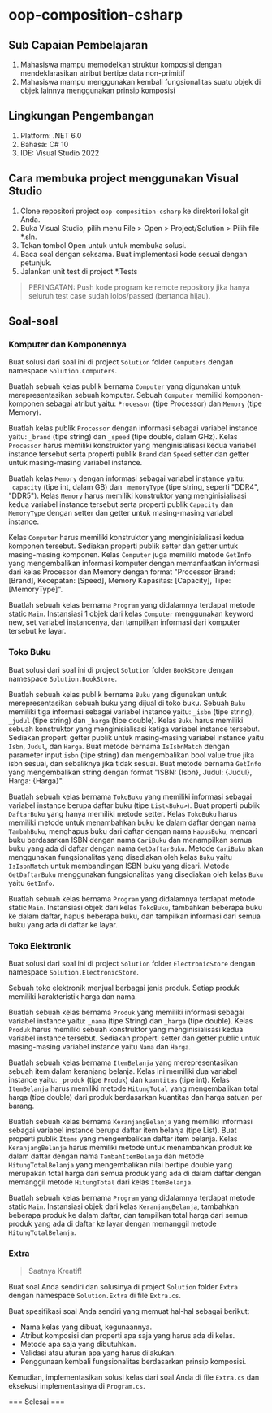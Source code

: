 # oop-composition-csharp

## Sub Capaian Pembelajaran

1. Mahasiswa mampu memodelkan struktur komposisi dengan mendeklarasikan atribut bertipe data non-primitif
2. Mahasiswa mampu menggunakan kembali fungsionalitas suatu objek di objek lainnya menggunakan prinsip komposisi

## Lingkungan Pengembangan

1. Platform: .NET 6.0
2. Bahasa: C# 10
3. IDE: Visual Studio 2022

## Cara membuka project menggunakan Visual Studio

1. Clone repositori project `oop-composition-csharp` ke direktori lokal git Anda.
2. Buka Visual Studio, pilih menu File > Open > Project/Solution > Pilih file *.sln.
3. Tekan tombol Open untuk  untuk membuka solusi.
4. Baca soal dengan seksama. Buat implementasi kode sesuai dengan petunjuk.
6. Jalankan unit test di project *.Tests

> PERINGATAN: Push kode program ke remote repository jika hanya seluruh test case sudah lolos/passed (bertanda hijau).

## Soal-soal

### Komputer dan Komponennya

Buat solusi dari soal ini di project `Solution` folder `Computers` dengan namespace `Solution.Computers`.

Buatlah sebuah kelas publik bernama `Computer` yang digunakan untuk merepresentasikan sebuah komputer. Sebuah `Computer` memiliki komponen-komponen sebagai atribut yaitu: `Processor` (tipe Processor) dan `Memory` (tipe Memory).

Buatlah kelas publik `Processor` dengan informasi sebagai variabel instance yaitu: `_brand` (tipe string) dan `_speed` (tipe double, dalam GHz). Kelas `Processor` harus memiliki konstruktor yang menginisialisasi kedua variabel instance tersebut serta properti publik `Brand` dan `Speed`  setter dan getter untuk masing-masing variabel instance.

Buatlah kelas `Memory` dengan informasi sebagai variabel instance yaitu: `_capacity` (tipe int, dalam GB) dan `_memoryType` (tipe string, seperti "DDR4", "DDR5"). Kelas `Memory` harus memiliki konstruktor yang menginisialisasi kedua variabel instance tersebut serta properti publik `Capacity` dan `MemoryType` dengan setter dan getter untuk masing-masing variabel instance.

Kelas `Computer` harus memiliki konstruktor yang menginisialisasi kedua komponen tersebut. Sediakan properti publik setter dan getter untuk masing-masing komponen. Kelas `Computer` juga memiliki metode `GetInfo` yang mengembalikan informasi komputer dengan memanfaatkan informasi dari kelas Processor dan Memory dengan format "Processor Brand: [Brand], Kecepatan: [Speed], Memory Kapasitas: [Capacity], Tipe: [MemoryType]".

Buatlah sebuah kelas bernama `Program` yang didalamnya terdapat metode static `Main`. Instansiasi 1 objek dari kelas `Computer` menggunakan keyword new, set variabel instancenya, dan tampilkan informasi dari komputer tersebut ke layar.

### Toko Buku

Buat solusi dari soal ini di project `Solution` folder `BookStore` dengan namespace `Solution.BookStore`.

Buatlah sebuah kelas publik bernama `Buku` yang digunakan untuk merepresentasikan sebuah buku yang dijual di toko buku. Sebuah `Buku` memiliki tiga informasi sebagai variabel instance yaitu: `_isbn` (tipe string), `_judul` (tipe string) dan `_harga` (tipe double). Kelas `Buku` harus memiliki sebuah konstruktor yang menginisialisasi ketiga variabel instance tersebut. Sediakan properti getter publik untuk masing-masing variabel instance yaitu `Isbn`, `Judul`, dan `Harga`. Buat metode bernama `IsIsbnMatch` dengan parameter input `isbn` (tipe string) dan mengembalikan bool value true jika isbn sesuai, dan sebaliknya jika tidak sesuai. Buat metode bernama `GetInfo` yang mengembalikan string dengan format "ISBN: {Isbn}, Judul: {Judul}, Harga: {Harga}".

Buatlah sebuah kelas bernama `TokoBuku` yang memiliki informasi sebagai variabel instance berupa daftar buku (tipe `List<Buku>`). Buat properti publik `DaftarBuku` yang hanya memiliki metode setter. Kelas `TokoBuku` harus memiliki metode untuk menambahkan buku ke dalam daftar dengan nama `TambahBuku`, menghapus buku dari daftar dengan nama `HapusBuku`, mencari buku berdasarkan ISBN dengan nama `CariBuku` dan menampilkan semua buku yang ada di daftar dengan nama `GetDaftarBuku`. Metode `CariBuku` akan menggunakan fungsionalitas yang disediakan oleh kelas `Buku` yaitu `IsIsbnMatch` untuk membandingan ISBN buku yang dicari. Metode `GetDaftarBuku` menggunakan fungsionalitas yang disediakan oleh kelas `Buku` yaitu `GetInfo`. 

Buatlah sebuah kelas bernama `Program` yang didalamnya terdapat metode static `Main`. Instansiasi objek dari kelas `TokoBuku`, tambahkan beberapa buku ke dalam daftar, hapus beberapa buku, dan tampilkan informasi dari semua buku yang ada di daftar ke layar.

### Toko Elektronik

Buat solusi dari soal ini di project `Solution` folder `ElectronicStore` dengan namespace `Solution.ElectronicStore`.

Sebuah toko elektronik menjual berbagai jenis produk. Setiap produk memiliki karakteristik harga dan nama.

Buatlah sebuah kelas bernama `Produk` yang memiliki informasi sebagai variabel instance yaitu: `_nama` (tipe String) dan `_harga` (tipe double). Kelas `Produk` harus memiliki sebuah konstruktor yang menginisialisasi kedua variabel instance tersebut. Sediakan properti setter dan getter public untuk masing-masing variabel instance yaitu `Nama` dan `Harga`.

Buatlah sebuah kelas bernama `ItemBelanja` yang merepresentasikan sebuah item dalam keranjang belanja. Kelas ini memiliki dua variabel instance yaitu: `_produk` (tipe `Produk`) dan `kuantitas` (tipe int). Kelas `ItemBelanja` harus memiliki metode `HitungTotal` yang mengembalikan total harga (tipe double) dari produk berdasarkan kuantitas dan harga satuan per barang.

Buatlah sebuah kelas bernama `KeranjangBelanja` yang memiliki informasi sebagai variabel instance berupa daftar item belanja (tipe List<ItemBelanja>). Buat properti publik `Items` yang mengembalikan daftar item belanja. Kelas `KeranjangBelanja` harus memiliki metode untuk menambahkan produk ke dalam daftar dengan nama `TambahItemBelanja` dan metode `HitungTotalBelanja` yang mengembalikan nilai bertipe double yang merupakan total harga dari semua produk yang ada di dalam daftar dengan memanggil metode `HitungTotal` dari kelas `ItemBelanja`.

Buatlah sebuah kelas bernama `Program` yang didalamnya terdapat metode static `Main`. Instansiasi objek dari kelas `KeranjangBelanja`, tambahkan beberapa produk ke dalam daftar, dan tampilkan total harga dari semua produk yang ada di daftar ke layar dengan memanggil metode `HitungTotalBelanja`.

### Extra

> Saatnya Kreatif!

Buat soal Anda sendiri dan solusinya di project `Solution` folder `Extra` dengan namespace `Solution.Extra` di file `Extra.cs`.

Buat spesifikasi soal Anda sendiri yang memuat hal-hal sebagai berikut:

- Nama kelas yang dibuat, kegunaannya.
- Atribut komposisi dan properti apa saja yang harus ada di kelas.
- Metode apa saja yang dibutuhkan.
- Validasi atau aturan apa yang harus dilakukan.
- Penggunaan kembali fungsionalitas berdasarkan prinsip komposisi.

Kemudian, implementasikan solusi kelas dari soal Anda di file `Extra.cs` dan eksekusi implementasinya di `Program.cs`.

=== Selesai ===


